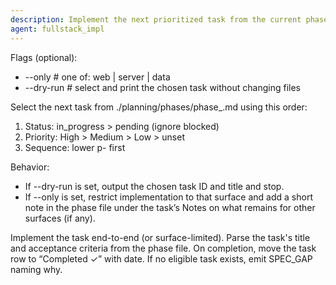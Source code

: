 ```yaml
---
description: Implement the next prioritized task from the current phase
agent: fullstack_impl
---
```


Flags (optional):
- --only <surface>   # one of: web | server | data
- --dry-run          # select and print the chosen task without changing files

Select the next task from ./planning/phases/phase_<n>.md using this order:

1) Status: in_progress > pending (ignore blocked)
2) Priority: High > Medium > Low > unset
3) Sequence: lower p<n>-<seq> first

Behavior:
- If --dry-run is set, output the chosen task ID and title and stop.
- If --only is set, restrict implementation to that surface and add a short note in the phase file under the task’s Notes on what remains for other surfaces (if any).

Implement the task end-to-end (or surface-limited). Parse the task's title and acceptance criteria from the phase file. On completion, move the task row to “Completed ✓” with date. If no eligible task exists, emit SPEC_GAP naming why.
